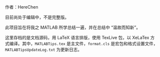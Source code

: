 作者：HereChen

目前尚处于编辑中，不是完整版。

此项目旨在将我之 MATLAB 所学总结一遍，并在总结中 “温故而知新”。

这里存档的是文档源码，用 LaTeX 语言排版，使用 TexLive 包，以 XeLaTex 方式编译。其中，`MATLABTips.tex` 是主文件，`format.cls` 是宏包和格式设置文件，`MATLABTipsUpdateLog.txt` 为更新日志。
